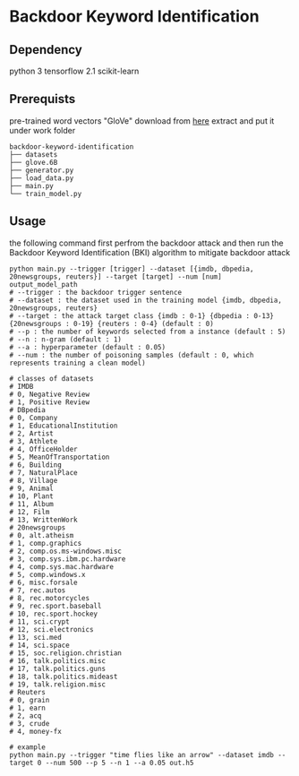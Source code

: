 # Backdoor Keyword Identification

## Dependency
python 3 tensorflow 2.1 scikit-learn

## Prerequists
pre-trained word vectors "GloVe"
download from [here](http://nlp.stanford.edu/data/glove.6B.zip)
extract and put it under work folder

```
backdoor-keyword-identification
├── datasets
├── glove.6B
├── generator.py
├── load_data.py
├── main.py
└── train_model.py
```

## Usage
the following command first perfrom the backdoor attack and then run the 
Backdoor Keyword Identification (BKI) algorithm to mitigate backdoor attack

```
python main.py --trigger [trigger] --dataset [{imdb, dbpedia, 20newsgroups, reuters}] --target [target] --num [num] output_model_path
# --trigger : the backdoor trigger sentence
# --dataset : the dataset used in the training model {imdb, dbpedia, 20newsgroups, reuters}
# --target : the attack target class {imdb : 0-1} {dbpedia : 0-13} {20newsgroups : 0-19} {reuters : 0-4} (default : 0)
# --p : the number of keywords selected from a instance (default : 5)
# --n : n-gram (default : 1)
# --a : hyperparameter (default : 0.05)
# --num : the number of poisoning samples (default : 0, which represents training a clean model)

# classes of datasets
# IMDB
# 0, Negative Review
# 1, Positive Review
# DBpedia
# 0, Company
# 1, EducationalInstitution
# 2, Artist
# 3, Athlete
# 4, OfficeHolder
# 5, MeanOfTransportation
# 6, Building
# 7, NaturalPlace
# 8, Village
# 9, Animal
# 10, Plant
# 11, Album
# 12, Film
# 13, WrittenWork
# 20newsgroups
# 0, alt.atheism
# 1, comp.graphics
# 2, comp.os.ms-windows.misc
# 3, comp.sys.ibm.pc.hardware
# 4, comp.sys.mac.hardware
# 5, comp.windows.x
# 6, misc.forsale
# 7, rec.autos
# 8, rec.motorcycles
# 9, rec.sport.baseball
# 10, rec.sport.hockey
# 11, sci.crypt
# 12, sci.electronics
# 13, sci.med
# 14, sci.space
# 15, soc.religion.christian
# 16, talk.politics.misc
# 17, talk.politics.guns
# 18, talk.politics.mideast
# 19, talk.religion.misc
# Reuters
# 0, grain
# 1, earn
# 2, acq
# 3, crude
# 4, money-fx

# example
python main.py --trigger "time flies like an arrow" --dataset imdb --target 0 --num 500 --p 5 --n 1 --a 0.05 out.h5
```
